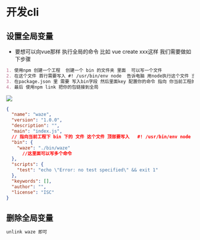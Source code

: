 # 开发cli

## 设置全局变量

- 要想可以向vue那样 执行全局的命令 比如 vue create xxx这样 我们需要做如下步骤

```markdown
1. 使用npm 创建一个工程  创建一个 bin 的文件夹 里面  可以写一个文件
2. 在这个文件 首行需要写入 #! /usr/bin/env node  告诉电脑 用node执行这个文件 当然这里也可以用shell 之类的
3. 在package.json 里 需要 写入bin字段 然后里面key 配置你的命令 指向 你当前工程的bin文件里的文件
4. 最后 使用npm link 把你的包链接到全局 
```

![](F:\新笔记\cli\img\1.png)

```json
{
  "name": "waze",
  "version": "1.0.0",
  "description": "",
  "main": "index.js",
  // 指向当前工程下 bin 下的 文件 这个文件 顶部要写入   #! /usr/bin/env node 
  "bin": {
    "waze": "./bin/waze"
      //这里面可以写多个命令
  },
  "scripts": {
    "test": "echo \"Error: no test specified\" && exit 1"
  },
  "keywords": [],
  "author": "",
  "license": "ISC"
}

```

## 删除全局变量

```js
unlink waze 即可
```



